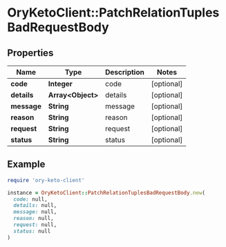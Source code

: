 # OryKetoClient::PatchRelationTuplesBadRequestBody

## Properties

| Name | Type | Description | Notes |
| ---- | ---- | ----------- | ----- |
| **code** | **Integer** | code | [optional] |
| **details** | **Array&lt;Object&gt;** | details | [optional] |
| **message** | **String** | message | [optional] |
| **reason** | **String** | reason | [optional] |
| **request** | **String** | request | [optional] |
| **status** | **String** | status | [optional] |

## Example

```ruby
require 'ory-keto-client'

instance = OryKetoClient::PatchRelationTuplesBadRequestBody.new(
  code: null,
  details: null,
  message: null,
  reason: null,
  request: null,
  status: null
)
```

